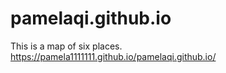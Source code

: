 # pamelaqi.github.io
This is a map of six places.
https://pamela1111111.github.io/pamelaqi.github.io/
